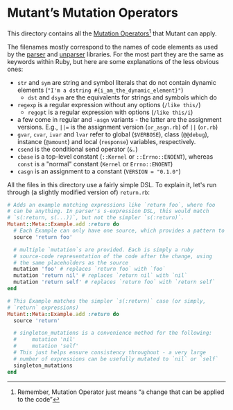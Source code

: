Mutant’s Mutation Operators
===

This directory contains all the [Mutation Operators](../docs/nomenclature.md#mutation-operator)[^mutation-operator] that Mutant can apply.

The filenames mostly correspond to the names of code elements as used by the [parser](https://github.com/whitequark/parser) and [unparser](https://github.com/mbj/unparser) libraries. For the most part they are the same as keywords within Ruby, but here are some explanations of the less obvious ones:

* `str` and `sym` are string and symbol literals that do not contain dynamic elements (`"I'm a dstring #{i_am_the_dynamic_element}"`)
    * `dst` and `dsym` are the equivalents for strings and symbols which do
* `regexp` is a regular expression without any options (`/like this/`)
    * `regopt` is a regular expression with options (`/like this/i`)
* a few come in regular and `-asgn` variants - the latter are the assignment versions. E.g., `||=` is the assignment version (`or_asgn.rb`) of `||`  (`or.rb`)
* `gvar`, `cvar`, `ivar` and `lvar` refer to global (`$VERBOSE`), class (`@@debug`), instance (`@amount`) and local (`response`) variables, respectively.
* `csend` is the conditional send operator (`&.`)
* `cbase` is a top-level constant (`::Kernel` or `::Errno::ENOENT`), whereas `const` is a "normal" constant (`Kernel` or `Errno::ENOENT`)
* `casgn` is an assignment to a constant (`VERSION = "0.1.0"`)

All the files in this directory use a fairly simple DSL. To explain it, let's run through (a slightly modified version of) `return.rb`:

```ruby
# Adds an example matching expressions like `return foo`, where foo
# can be anything. In parser's s-expression DSL, this would match
# `s(:return, s(...))`, but not the simpler `s(:return)`.
Mutant::Meta::Example.add :return do
  # Each Example can only have one source, which provides a pattern to match
  source 'return foo'

  # multiple `mutation`s are provided. Each is simply a ruby 
  # source-code representation of the code after the change, using
  # the same placeholders as the source
  mutation 'foo' # replaces `return foo` with `foo`
  mutation 'return nil' # replaces `return nil` with `nil`
  mutation 'return self' # replaces `return foo` with `return self`
end

# This Example matches the simpler `s(:return)` case (or simply, 
# `return` expressions)
Mutant::Meta::Example.add :return do
  source 'return'

  # singleton_mutations is a convenience method for the following:
  #     mutation 'nil'
  #     mutation 'self'
  # This just helps ensure consistency throughout - a very large
  # number of expressions can be usefully mutated to `nil` or `self`
  singleton_mutations
end
```

[^mutation-operator]: Remember, Mutation Operator just means “a change that can be applied to the code”